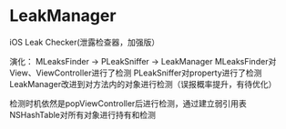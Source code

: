 # LeakManager
iOS Leak Checker(泄露检查器，加强版）

演化：
MLeaksFinder -> PLeakSniffer -> LeakManager
MLeaksFinder对View、ViewController进行了检测
PLeakSniffer对property进行了检测
LeakManager改进到对方法内的对象进行检测（误报概率提升，有待优化）

检测时机依然是popViewController后进行检测，通过建立弱引用表NSHashTable对所有对象进行持有和检测

